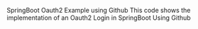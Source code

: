 SpringBoot Oauth2 Example using Github
This code shows the implementation of an Oauth2 Login in SpringBoot Using Github

